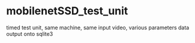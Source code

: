 # mobilenetSSD_test_unit
timed test unit, same machine, same input video, various parameters
data output onto sqlite3
